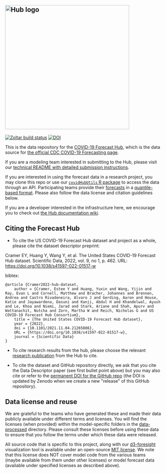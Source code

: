 ## <img src="https://covid19forecasthub.org/images/forecast-hub-logo_DARKBLUE.png" alt="Hub logo" width="400"/>

[![Zoltar build status](https://github.com/reichlab/covid19-forecast-hub/actions/workflows/upload_to_zoltar.yml/badge.svg)](https://github.com/reichlab/covid19-forecast-hub/actions/workflows/upload_to_zoltar.yml) [![DOI](https://zenodo.org/badge/254453761.svg)](https://zenodo.org/badge/latestdoi/254453761)

This is the data repository for the [COVID-19 Forecast Hub](https://covid19forecasthub.org/), which is the data source for [the official CDC COVID-19 Forecasting page](https://www.cdc.gov/coronavirus/2019-ncov/covid-data/forecasting-us.html). 

If you are a modeling team interested in submitting to the Hub, please visit our [technical README with detailed submission instructions](https://github.com/reichlab/covid19-forecast-hub/blob/master/data-processed/README.md).

If you are interested in using the forecast data in a research project, you may clone this repo or use our [`covidHubUtils` R package](https://github.com/reichlab/covidHubUtils) to access the data through an API. Participating teams provide their 
[forecasts](https://github.com/reichlab/covid19-forecast-hub/tree/master/data-processed) 
in a [quantile-based format](https://github.com/reichlab/covid19-forecast-hub/blob/master/data-processed/README.md#Data-formatting). Please also follow the data license and citation guidelines below.

If you are a developer interested in the infrastructure here, we encourage you to check out [the Hub documentation wiki](https://github.com/reichlab/covid19-forecast-hub/wiki).

## Citing the Forecast Hub

- To cite the US COVID-19 Forecast Hub dataset and project as a whole, please cite the dataset descriptor preprint:

Cramer EY, Huang Y, Wang Y, et al. The United States COVID-19 Forecast Hub dataset. Scientific Data, 2022, vol. 9, no 1, p. 462. URL: https://doi.org/10.1038/s41597-022-01517-w  
 
bibtex:
```
@article {Cramer2022-hub-dataset,
	author = {Cramer, Estee Y and Huang, Yuxin and Wang, Yijin and Ray, Evan L and Cornell, Matthew and Bracher, Johannes and Brennen, Andrea and Castro Rivadeneira, Alvaro J and Gerding, Aaron and House, Katie and Jayawardena, Dasuni and Kanji, Abdul H and Khandelwal, Ayush and Le, Khoa and Niemi, Jarad and Stark, Ariane and Shah, Apurv and Wattanachit, Nutcha and Zorn, Martha W and Reich, Nicholas G and US COVID-19 Forecast Hub Consortium},
	title = {The United States COVID-19 Forecast Hub dataset},
	year = {2022},
	doi = {10.1101/2021.11.04.21265886},
	URL = {https://doi.org/10.1038/s41597-022-01517-w},
	journal = {Scientific Data}
}
```

- To cite research results from the hub, please choose the relevant [research publication](https://covid19forecasthub.org/doc/research/) from the Hub to cite.

- To cite the dataset and GitHub repository directly, we ask that you cite the Data Descriptor paper (see first bullet point above) but you may also cite or refer to the [permanent DOI for the GitHub repo](https://zenodo.org/badge/latestdoi/254453761) (the DOI is updated by Zenodo when we create a new "release" of this GitHub repository).

## Data license and reuse
We are grateful to the teams who have generated these and made their data publicly available under different terms and licenses. You will find the licenses (when provided) within the model-specific folders in the [data-processed](./data-processed/) directory. Please consult these licenses before using these data to ensure that you follow the terms under which these data were released.

All source code that is specific to this project, along with our [d3-foresight](http://reichlab.io/d3-foresight/) visualization tool is available under an open-source [MIT license](./LICENSE). We note that this license does NOT cover model code from the various teams (maybe available from them under other licenses) or model forecast data (available under specified licenses as described above). 

